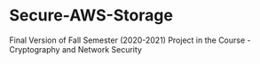 # Secure-AWS-Storage
Final Version of Fall Semester (2020-2021) Project in the Course - Cryptography and Network Security
